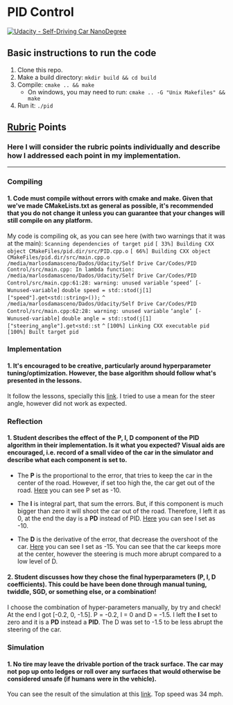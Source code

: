 # PID Control
[![Udacity - Self-Driving Car NanoDegree](https://s3.amazonaws.com/udacity-sdc/github/shield-carnd.svg)](http://www.udacity.com/drive)


[//]: # (Image References)
[image1]: ./images/image1.png

## Basic instructions to run the code
1. Clone this repo.
2. Make a build directory: `mkdir build && cd build`
3. Compile: `cmake .. && make`
   * On windows, you may need to run: `cmake .. -G "Unix Makefiles" && make`
4. Run it: `./pid `

## [Rubric](https://review.udacity.com/#!/rubrics/824/view) Points
### Here I will consider the rubric points individually and describe how I addressed each point in my implementation.
---

### Compiling

#### 1. Code must compile without errors with cmake and make. Given that we've made CMakeLists.txt as general as possible, it's recommended that you do not change it unless you can guarantee that your changes will still compile on any platform.
My code is compiling ok, as you can see here (with two warnings that it was at the main):
`Scanning dependencies of target pid`
`[ 33%] Building CXX object CMakeFiles/pid.dir/src/PID.cpp.o`
`[ 66%] Building CXX object CMakeFiles/pid.dir/src/main.cpp.o`
`/media/marlosdamasceno/Dados/Udacity/Self Drive Car/Codes/PID Control/src/main.cpp: In lambda function:`
`/media/marlosdamasceno/Dados/Udacity/Self Drive Car/Codes/PID Control/src/main.cpp:61:28: warning: unused variable` `‘speed’ [-Wunused-variable]`
`double speed = std::stod(j[1]["speed"].get<std::string>());`
`^`
`/media/marlosdamasceno/Dados/Udacity/Self Drive Car/Codes/PID Control/src/main.cpp:62:28: warning: unused variable` `‘angle’ [-Wunused-variable]`
`double angle = std::stod(j[1]["steering_angle"].get<std::st`
`^`
`[100%] Linking CXX executable pid`
`[100%] Built target pid`


### Implementation

#### 1. It's encouraged to be creative, particularly around hyperparameter tuning/optimization. However, the base algorithm should follow what's presented in the lessons.
It follow the lessons, specially this [link](https://youtu.be/YamBuzDjrs8). I tried to use a mean for the steer angle, however did not work as expected.

### Reflection

#### 1. Student describes the effect of the P, I, D component of the PID algorithm in their implementation. Is it what you expected? Visual aids are encouraged, i.e. record of a small video of the car in the simulator and describe what each component is set to.
- The **P** is the proportional to the error, that tries to keep the car in the center of the road. However, if set too high the, the car get out of the road. [Here](https://youtu.be/UYgCRVD6yjQ) you can see P set as -10.

- The **I** is integral part, that sum the errors. But, if this component is much bigger than zero it will shoot the car out of the road. Therefore, I left it as 0, at the end the day is a **PD** instead of PID. [Here](https://youtu.be/ArEBaDgy0v8) you can see I set as -10.

- The **D** is the derivative of the error, that decrease the overshoot of the car. [Here](https://youtu.be/aM5LFEU51Yw) you can see I set as -15. You can see that the car keeps more at the center, however the steering is much more abrupt compared to a low level of D.

#### 2. Student discusses how they chose the final hyperparameters (P, I, D coefficients). This could be have been done through manual tuning, twiddle, SGD, or something else, or a combination!
I choose the combination of hyper-parameters manually, by try and check! At the end I got [-0.2, 0, -1.5]. P = -0.2, I = 0 and D = -1.5. I left the **I** set to zero and it is a **PD** instead a **PID**. The D was set to -1.5 to be less abrupt the steering of the car.

### Simulation

#### 1. No tire may leave the drivable portion of the track surface. The car may not pop up onto ledges or roll over any surfaces that would otherwise be considered unsafe (if humans were in the vehicle).
You can see the result of the simulation at this [link](https://youtu.be/Yb-jjXB7cPQ). Top speed was 34 mph.
